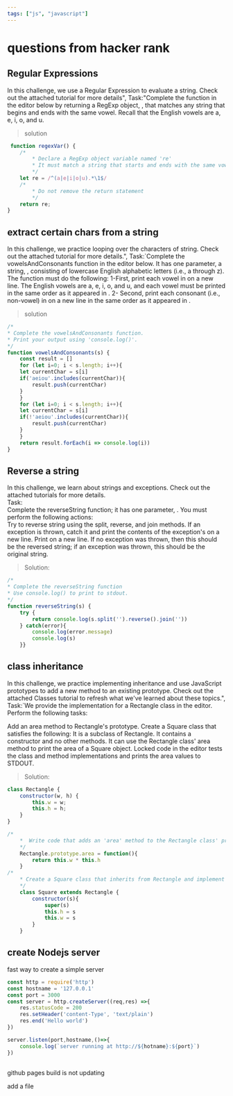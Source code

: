 ```yaml
---
tags: ["js", "javascript"]
---
```

# questions from hacker rank

## Regular Expressions
In this challenge, we use a Regular Expression to evaluate a string. Check out the attached tutorial for more details",
Task:"Complete the function in the editor below by returning a RegExp object, , that matches any string  that begins and ends with the same vowel. Recall that the English vowels are a, e, i, o, and u.

> solution

```js
 function regexVar() {
    /*
        * Declare a RegExp object variable named 're'
        * It must match a string that starts and ends with the same vowel (i.e., {a, e, i, o, u})
        */
    let re = /^(a|e|i|o|u).*\1$/
    /*
        * Do not remove the return statement
        */
    return re;
}
```
##

## extract certain chars from a string
In this challenge, we practice looping over the characters of string. Check out the attached tutorial for more details.",
Task:`Complete the vowelsAndConsonants function in the editor below. It has one parameter, a string, , consisting of lowercase English alphabetic letters (i.e., a through z). The function must do the following:
1-First, print each vowel in  on a new line. The English vowels are a, e, i, o, and u, and each vowel must be printed in the same order as it appeared in .
2- Second, print each consonant (i.e., non-vowel) in  on a new line in the same order as it appeared in .

>solution
```js
/*
* Complete the vowelsAndConsonants function.
* Print your output using 'console.log()'.
*/
function vowelsAndConsonants(s) {
    const result = []
    for (let i=0; i < s.length; i++){
    let currentChar = s[i]
    if('aeiou'.includes(currentChar)){
        result.push(currentChar)
    }
    }
    for (let i=0; i < s.length; i++){
    let currentChar = s[i]
    if(!'aeiou'.includes(currentChar)){
        result.push(currentChar)
    }
    }
    return result.forEach(i => console.log(i))
}
```
##



## Reverse a string
In this challenge, we learn about strings and exceptions. Check out the attached tutorials for more details.<br>
Task:<br>Complete the reverseString function; it has one parameter, . You must perform the following actions:
<br>
Try to reverse string  using the split, reverse, and join methods.
If an exception is thrown, catch it and print the contents of the exception's  on a new line.
Print  on a new line. If no exception was thrown, then this should be the reversed string; if an exception was thrown, this should be the original string.

>Solution:
```js
/*
* Complete the reverseString function
* Use console.log() to print to stdout.
*/
function reverseString(s) {
    try {
        return console.log(s.split('').reverse().join(''))
    } catch(error){
        console.log(error.message)
        console.log(s)
    }}
```
##

## class inheritance
In this challenge, we practice implementing inheritance and use JavaScript prototypes to add a new method to an existing prototype. Check out the attached Classes tutorial to refresh what we've learned about these topics.",
Task:`We provide the implementation for a Rectangle class in the editor. Perform the following tasks:

Add an area method to Rectangle's prototype.
Create a Square class that satisfies the following:
It is a subclass of Rectangle.
It contains a constructor and no other methods.
It can use the Rectangle class' area method to print the area of a Square object.
Locked code in the editor tests the class and method implementations and prints the area values to STDOUT.

>Solution:
```js
class Rectangle {
    constructor(w, h) {
        this.w = w;
        this.h = h;
    }
}

/*
    *  Write code that adds an 'area' method to the Rectangle class' prototype
    */
    Rectangle.prototype.area = function(){
        return this.w * this.h
    }
/*
    * Create a Square class that inherits from Rectangle and implement its class constructor
    */
    class Square extends Rectangle {
        constructor(s){
            super(s)
            this.h = s
            this.w = s
        }
    }
```
##

## create Nodejs server

fast way to create a simple server
```js
const http = require('http')
const hostname = '127.0.0.1'
const port = 3000
const server = http.createServer((req,res) =>{
    res.statusCode = 200
    res.setHeader('content-Type', 'text/plain')
    res.end('Hello world')
})

server.listen(port,hostname,()=>{
    console.log(`server running at http://${hotname}:${port}`)
})

```
##

##
github pages build is not updating

add a file
##